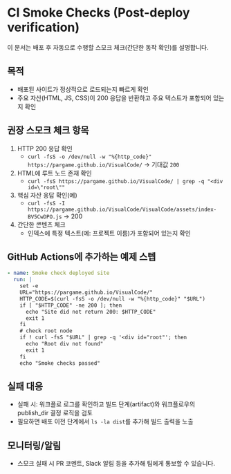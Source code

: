 # CI Smoke Checks (Post-deploy verification)

이 문서는 배포 후 자동으로 수행할 스모크 체크(간단한 동작 확인)를 설명합니다.

## 목적
- 배포된 사이트가 정상적으로 로드되는지 빠르게 확인
- 주요 자산(HTML, JS, CSS)이 200 응답을 반환하고 주요 텍스트가 포함되어 있는지 확인

## 권장 스모크 체크 항목
1. HTTP 200 응답 확인
   - `curl -fsS -o /dev/null -w "%{http_code}" https://pargame.github.io/VisualCode/` → 기대값 `200`
2. HTML에 루트 노드 존재 확인
   - `curl -fsS https://pargame.github.io/VisualCode/ | grep -q "<div id=\"root\""`
3. 핵심 자산 응답 확인(예)
   - `curl -fsS -I https://pargame.github.io/VisualCode/VisualCode/assets/index-BV5CwDPO.js` → 200
4. 간단한 콘텐츠 체크
   - 인덱스에 특정 텍스트(예: 프로젝트 이름)가 포함되어 있는지 확인

## GitHub Actions에 추가하는 예제 스텝
```yaml
- name: Smoke check deployed site
  run: |
    set -e
    URL="https://pargame.github.io/VisualCode/"
    HTTP_CODE=$(curl -fsS -o /dev/null -w "%{http_code}" "$URL")
    if [ "$HTTP_CODE" -ne 200 ]; then
      echo "Site did not return 200: $HTTP_CODE"
      exit 1
    fi
    # check root node
    if ! curl -fsS "$URL" | grep -q '<div id="root"'; then
      echo "Root div not found"
      exit 1
    fi
    echo "Smoke checks passed"
```

## 실패 대응
- 실패 시: 워크플로 로그를 확인하고 빌드 단계(artifact)와 워크플로우의 publish_dir 결정 로직을 검토
- 필요하면 배포 이전 단계에서 `ls -la dist`를 추가해 빌드 출력을 노출

## 모니터링/알림
- 스모크 실패 시 PR 코멘트, Slack 알림 등을 추가해 팀에게 통보할 수 있습니다.
